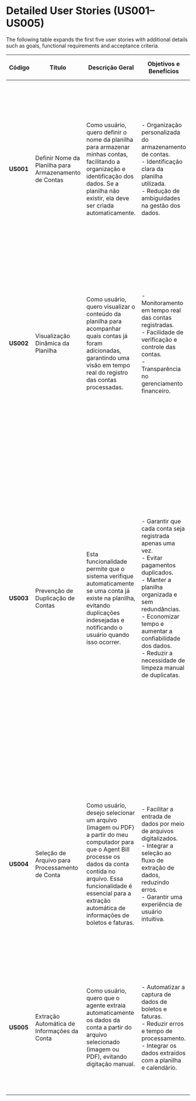 # Detailed User Stories (US001–US005)

The following table expands the first five user stories with additional details such as goals, functional requirements and acceptance criteria.

| Código | Título | Descrição Geral | Objetivos e Benefícios | Requisitos Funcionais Detalhados | Fluxo Principal (Caminho Feliz) | Fluxos Alternativos e Exceções | Requisitos Não Funcionais | Critérios de Aceitação | Notas e Considerações Técnicas |
|---------|---------|----------------|---------------------|----------------------------------|--------------------------------|-------------------------------------------|--------------------------|----------------------------|----------------------------------|
| **US001** | Definir Nome da Planilha para Armazenamento de Contas | Como usuário, quero definir o nome da planilha para armazenar minhas contas, facilitando a organização e identificação dos dados. Se a planilha não existir, ela deve ser criada automaticamente. | - Organização personalizada do armazenamento de contas.<br>- Identificação clara da planilha utilizada.<br>- Redução de ambiguidades na gestão dos dados. | 1. Permitir que o usuário insira um nome personalizado para a planilha.<br>2. Se o campo for deixado em branco, sugerir e utilizar um nome padrão ("Minhas Contas").<br>3. Verificar a existência da planilha com o nome informado.<br>4. Caso a planilha não exista, criá-la automaticamente. | 1. O usuário acessa a interface do Agent Bill.<br>2. Clica na opção para definir o nome da planilha.<br>3. Insere um nome ou deixa o campo vazio.<br>4. O sistema valida a entrada.<br>5. Se vazio, utiliza o nome padrão "Minhas Contas".<br>6. Verifica se a planilha já existe.<br>7. Se não existir, cria a planilha automaticamente.<br>8. Exibe uma confirmação para o usuário. | - Se o usuário inserir um nome que já exista, o sistema poderá solicitar confirmação para usar a planilha existente ou sugerir a criação de uma nova.<br>- Se ocorrer um erro durante a criação, uma mensagem de erro deve ser exibida e uma nova tentativa deve ser permitida. | - Interface simples, intuitiva e responsiva.<br>- Validação e criação da planilha devem ocorrer rapidamente.<br>- Segurança e integridade dos dados.<br>- Compatibilidade com a API do Google Sheets. | - O sistema deve permitir a inserção de um nome para a planilha.<br>- Se o usuário não inserir um nome, o padrão "Minhas Contas" é utilizado.<br>- A planilha deve ser criada automaticamente se não existir.<br>- Feedback claro e imediato ao usuário sobre a ação realizada. | - Implementar a validação no cliente e no servidor.<br>- Gerenciar erros de autenticação com a API do Google Sheets.<br>- Permitir apenas usuários autenticados via Google OAuth.<br>- Realizar testes para cenários como nome vazio, nome existente e falhas de criação. |
| **US002** | Visualização Dinâmica da Planilha | Como usuário, quero visualizar o conteúdo da planilha para acompanhar quais contas já foram adicionadas, garantindo uma visão em tempo real do registro das contas processadas. | - Monitoramento em tempo real das contas registradas.<br>- Facilidade de verificação e controle das contas.<br>- Transparência no gerenciamento financeiro. | 1. Exibir a planilha na interface web do Agent Bill.<br>2. Atualizar os dados dinamicamente sem recarregar a página.<br>3. Permitir a navegação quando houver muitos registros.<br>4. (Opcional) Oferecer filtros e ordenação.<br>5. Organizar as informações em colunas bem definidas. | 1. O usuário acessa a interface web do Agent Bill.<br>2. A planilha é exibida automaticamente.<br>3. O usuário visualiza a lista completa de contas.<br>4. Sempre que ocorrer uma alteração, a planilha se atualiza dinamicamente. | - Se a atualização dinâmica falhar, exibir uma mensagem de erro e um botão para recarregar manualmente.<br>- Em caso de grande volume de dados, pode haver paginação ou rolagem infinita.<br>- Problemas de conexão com o Google Sheets geram um alerta ao usuário. | - Interface responsiva para diferentes dispositivos.<br>- Tempo de resposta mínimo para manter a sensação de "tempo real".<br>- Visualização acessível apenas a usuários autenticados.<br>- Desempenho otimizado mesmo com muitos registros. | - A planilha deve estar visível na interface em todos os momentos.<br>- Alterações devem ser refletidas dinamicamente e sem recarregar a página.<br>- Dados organizados de forma clara.<br>- Mensagens de erro adequadas devem ser exibidas em falhas de atualização. | - Pode-se utilizar polling ou WebSockets para a atualização em tempo real.<br>- A integração com o Google Sheets deve ser robusta.<br>- Testes de desempenho são essenciais para garantir fluidez.<br>- A experiência do usuário deve ser priorizada. |
| **US003** | Prevenção de Duplicação de Contas | Esta funcionalidade permite que o sistema verifique automaticamente se uma conta já existe na planilha, evitando duplicações indesejadas e notificando o usuário quando isso ocorrer. | - Garantir que cada conta seja registrada apenas uma vez.<br>- Evitar pagamentos duplicados.<br>- Manter a planilha organizada e sem redundâncias.<br>- Economizar tempo e aumentar a confiabilidade dos dados.<br>- Reduzir a necessidade de limpeza manual de duplicatas. | 1. Verificar duplicatas antes de adicionar uma conta.<br>2. Considerar código de barras como identificador principal.<br>3. Se não houver código de barras, usar combinação de nome, cedente e vencimento.<br>4. Exibir notificação clara sobre a duplicata detectada.<br>5. Oferecer opções ao usuário: cancelar, atualizar existente ou forçar inserção.<br>6. Registrar em log as tentativas de duplicata. | 1. O usuário seleciona um arquivo de imagem ou PDF com dados de uma conta.<br>2. O sistema processa o arquivo e extrai as informações relevantes.<br>3. O sistema verifica se existe uma conta com o mesmo código de barras.<br>4. O sistema verifica se existe uma conta com a mesma combinação de nome, cedente e vencimento.<br>5. Se não houver duplicatas, os dados são exibidos para confirmação.<br>6. O usuário confirma a adição da conta.<br>7. O sistema adiciona a conta na planilha.<br>8. Uma mensagem de sucesso é exibida. | 1. Duplicata por código de barras: após o passo 3, o sistema detecta a duplicata, exibe os detalhes e oferece opções (Cancelar, Atualizar Existente ou Adicionar como Nova).<br>2. Duplicata por nome, cedente e data: após o passo 4, exibe notificação e oferece as mesmas opções.<br>3. Falha na extração do código de barras: o sistema avisa que a verificação ocorrerá apenas pelos campos nome, cedente e vencimento. | - A verificação deve ocorrer em menos de 2 segundos mesmo com centenas de registros.<br>- Notificações claras e visíveis.<br>- Manutenção da integridade dos dados em operações simultâneas.<br>- Compatível com o formato do Google Sheets.<br>- Código documentado para futuras alterações. | - Verificar se a conta já existe considerando o código de barras.<br>- Usar campos secundários quando não houver código de barras.<br>- Notificar a duplicata com dados para comparação e ações do usuário.<br>- Registrar em log todas as tentativas de duplicata.<br>- Funcionar adequadamente em planilhas com ao menos 1000 registros. | - Implementar a lógica de verificação de duplicatas no Google Apps Script.<br>- Criar um índice em memória para otimizar buscas.<br>- Dependência direta com as histórias US004 a US008.<br>- Normalizar textos antes de comparar e considerar funções de similaridade.<br>- Registrar logs em aba separada ou planilha de logs.<br>- Tornar as funções modulares para atualizações futuras.<br>- Ignorar diferenças de formatação em valores monetários.<br>- Interface de notificação integrada ao Google Sites.<br>- Verificar dados extraídos pela API OpenAI Vision. |
| **US004** | Seleção de Arquivo para Processamento de Conta | Como usuário, desejo selecionar um arquivo (imagem ou PDF) a partir do meu computador para que o Agent Bill processe os dados da conta contida no arquivo. Essa funcionalidade é essencial para a extração automática de informações de boletos e faturas. | - Facilitar a entrada de dados por meio de arquivos digitalizados.<br>- Integrar a seleção ao fluxo de extração de dados, reduzindo erros.<br>- Garantir uma experiência de usuário intuitiva. | 1. Interface deve ter botão "Selecionar Arquivo" abrindo o seletor do sistema.<br>2. Aceitar apenas arquivos PNG, JPG e PDF, validando imediatamente o formato.<br>3. Após validação, enviar o arquivo para a API OpenAI Vision e exibir mensagem "Processando arquivo".<br>4. Tratar erros: formato inválido gera aviso; cancelamento de seleção não inicia processo. | 1. Usuário clica em "Selecionar Arquivo".<br>2. Seleciona um arquivo PNG, JPG ou PDF.<br>3. O sistema valida e envia para a API.<br>4. O usuário é informado que o arquivo está sendo processado.<br>5. O fluxo continua até a extração e confirmação dos dados. | 1. Formato inválido: exibir mensagem e permitir nova tentativa.<br>2. Cancelamento da operação: retornar à interface principal sem validar ou enviar o arquivo. | - Interface intuitiva e responsiva.<br>- Validação rápida do formato do arquivo.<br>- Envios para a API otimizados.<br>- Transmissão segura dos arquivos. | - O sistema deve aceitar apenas PNG, JPG e PDF.<br>- Em formato inválido, mostrar erro claro com os formatos suportados.<br>- Após um arquivo válido ser escolhido, exibir feedback visual de processamento.<br>- O arquivo deve ser enviado para a API OpenAI Vision para extração dos dados. | - Validar formato no cliente e no servidor.<br>- Testar em diferentes navegadores e dispositivos.<br>- Mensagens claras devem orientar o usuário em cada etapa.<br>- Integração com a API de extração e Google Sheets deve ser testada com atenção. |
| **US005** | Extração Automática de Informações da Conta | Como usuário, quero que o agente extraia automaticamente os dados da conta a partir do arquivo selecionado (imagem ou PDF), evitando digitação manual. | - Automatizar a captura de dados de boletos e faturas.<br>- Reduzir erros e tempo de processamento.<br>- Integrar os dados extraídos com a planilha e calendário. | 1. Enviar o arquivo para a API OpenAI Vision.<br>2. Extrair nome da conta, cedente, tipo, valor, data de vencimento e código de barras.<br>3. Solicitar confirmação manual caso algum dado esteja ilegível ou ausente. | 1. Usuário seleciona o arquivo da conta.<br>2. O sistema envia para a API e aguarda resposta.<br>3. Os dados extraídos são apresentados para revisão.<br>4. Usuário confirma para prosseguir com as próximas etapas. | - Dados faltando: o sistema marca campos faltantes e solicita preenchimento manual.<br>- Erro na API: exibir mensagem e permitir nova tentativa ou escolha de outro arquivo. | - Processamento deve ocorrer em poucos segundos.<br>- Segurança no envio e armazenamento dos dados.<br>- Compatível com arquivos variados em tamanho e qualidade. | - O sistema retorna todos os campos extraídos ou indica claramente os que precisam de correção.<br>- O usuário consegue editar manualmente dados faltantes.<br>- Após confirmação, os dados seguem para validação de duplicidade (US003). | - A integração com OpenAI Vision deve ser implementada em Google Apps Script.<br>- Logs de falha de extração devem ser registrados em planilha dedicada.<br>- Considerar tratamento de caracteres especiais e formatações. |
